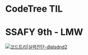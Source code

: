 # CodeTree TIL
# SSAFY 9th - LMW

[![코드트리|실력진단-dlalsdnd2](https://banner.codetree.ai/v1/banner/dlalsdnd2)](https://www.codetree.ai/profiles/dlalsdnd2)
